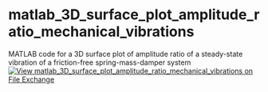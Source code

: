 # matlab_3D_surface_plot_amplitude_ratio_mechanical_vibrations
MATLAB code for a 3D surface plot of amplitude ratio of a steady-state vibration of a friction-free spring-mass-damper system
[![View matlab_3D_surface_plot_amplitude_ratio_mechanical_vibrations on File Exchange](https://www.mathworks.com/matlabcentral/images/matlab-file-exchange.svg)](https://www.mathworks.com/matlabcentral/fileexchange/83228-matlab_3d_surface_plot_amplitude_ratio_mechanical_vibrations)
